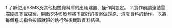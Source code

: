 1.了解使用SSMS及其他相關資料庫的應用建置、操作與設定。
2.實作前請連結雲端硬碟下載檔案，開啟SSMS軟體將下載好的檔案做還原、清洗資料的動作。
3.將每個程式指令按部就班的執行然後截取資料結果。
